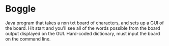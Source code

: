 # Boggle
Java program that takes a nxn txt board of characters, and sets up a GUI of the board. 
Hit start and you'll see all of the words possible from the board output displayed on the GUI.
Hard-coded dictionary, must input the board on the command line.

